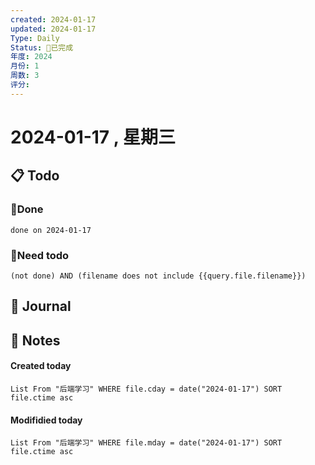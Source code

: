 ```yaml
---
created: 2024-01-17
updated: 2024-01-17
Type: Daily
Status: 🎃已完成
年度: 2024
月份: 1
周数: 3
评分:
---
```

# 2024-01-17 , 星期三

## 📋 Todo

### 🍰Done
```tasks
done on 2024-01-17
```
### 🍕Need todo

```tasks
(not done) AND (filename does not include {{query.file.filename}}) 
```
## 📆 Journal


## 📑 Notes


#### Created today

```dataview
List From "后端学习" WHERE file.cday = date("2024-01-17") SORT file.ctime asc
```


#### Modifidied today

```dataview
List From "后端学习" WHERE file.mday = date("2024-01-17") SORT file.ctime asc
```